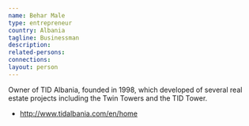 ```yaml
---
name: Behar Male
type: entrepreneur
country: Albania
tagline: Businessman
description:
related-persons:
connections:
layout: person
---
```

Owner of TID Albania, founded in 1998, which developed of several real estate projects including the Twin Towers and the TID Tower.

* <http://www.tidalbania.com/en/home>

